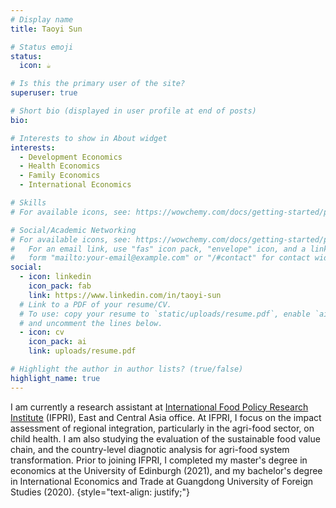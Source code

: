 ```yaml
---
# Display name
title: Taoyi Sun

# Status emoji
status:
  icon: ☕️

# Is this the primary user of the site?
superuser: true

# Short bio (displayed in user profile at end of posts)
bio: 

# Interests to show in About widget
interests:
  - Development Economics
  - Health Economics
  - Family Economics
  - International Economics

# Skills
# For available icons, see: https://wowchemy.com/docs/getting-started/page-builder/#icons

# Social/Academic Networking
# For available icons, see: https://wowchemy.com/docs/getting-started/page-builder/#icons
#   For an email link, use "fas" icon pack, "envelope" icon, and a link in the
#   form "mailto:your-email@example.com" or "/#contact" for contact widget.
social:
  - icon: linkedin
    icon_pack: fab
    link: https://www.linkedin.com/in/taoyi-sun
  # Link to a PDF of your resume/CV.
  # To use: copy your resume to `static/uploads/resume.pdf`, enable `ai` icons in `params.yaml`,
  # and uncomment the lines below.
  - icon: cv
    icon_pack: ai
    link: uploads/resume.pdf

# Highlight the author in author lists? (true/false)
highlight_name: true
---
```


I am currently a research assistant at [International Food Policy Research Institute](https://www.ifpri.org/) (IFPRI), East and Central Asia office. At IFPRI, I focus on the impact assessment of regional integration, particularly in the agri-food sector, on child health. I am also studying the evaluation of the sustainable food value chain, and the country-level diagnotic analysis for agri-food system transformation. Prior to joining IFPRI, I completed my master's degree in economics at the University of Edinburgh (2021), and my bachelor's degree in International Economics and Trade at Guangdong University of Foreign Studies (2020).
{style="text-align: justify;"}
